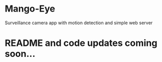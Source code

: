 # Mango-Eye
Surveillance camera app with motion detection and simple web server

# README and code updates coming soon...
